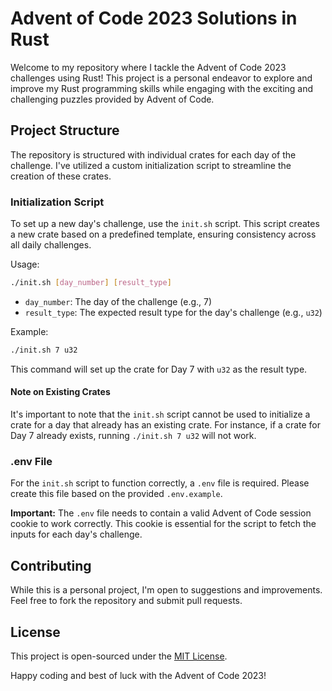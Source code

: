 # Advent of Code 2023 Solutions in Rust

Welcome to my repository where I tackle the Advent of Code 2023 challenges using Rust! This project is a personal endeavor to explore and improve my Rust programming skills while engaging with the exciting and challenging puzzles provided by Advent of Code.

## Project Structure

The repository is structured with individual crates for each day of the challenge. I've utilized a custom initialization script to streamline the creation of these crates.

### Initialization Script

To set up a new day's challenge, use the `init.sh` script. This script creates a new crate based on a predefined template, ensuring consistency across all daily challenges.

Usage:
```bash
./init.sh [day_number] [result_type]
```
- `day_number`: The day of the challenge (e.g., 7)
- `result_type`: The expected result type for the day's challenge (e.g., `u32`)

Example:
```bash
./init.sh 7 u32
```

This command will set up the crate for Day 7 with `u32` as the result type.

#### Note on Existing Crates
It's important to note that the `init.sh` script cannot be used to initialize a crate for a day that already has an existing crate. For instance, if a crate for Day 7 already exists, running `./init.sh 7 u32` will not work.

### .env File

For the `init.sh` script to function correctly, a `.env` file is required. Please create this file based on the provided `.env.example`.

**Important:** The `.env` file needs to contain a valid Advent of Code session cookie to work correctly. This cookie is essential for the script to fetch the inputs for each day's challenge.

## Contributing

While this is a personal project, I'm open to suggestions and improvements. Feel free to fork the repository and submit pull requests.

## License

This project is open-sourced under the [MIT License](LICENSE).

Happy coding and best of luck with the Advent of Code 2023!
